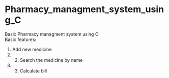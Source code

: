 # Pharmacy_managment_system_using_C
Basic Pharmacy managment system using C  
Basic features: 
1. Add new medicine 
2. 2. Search the medicine by name 
3. 3. Calculate bill
